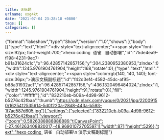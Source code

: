 ```yaml
---
title: 无标题
urlname: xxg4kt
date: '2021-07-04 23:28:18 +0800'
tags: []
categories: []
---
```


{"format":"lakeshow","type":"Show","version":"1.0","shows":[{"body":[{"type":"text","html":"<div style=\"text-align:center;\"><span style=\"font-size:92px; font-weight:700;\">hexo coding  语雀   自动部署</span></div>","id":"75de4ea9-f198-4231-9ec7-b91a31624c1c","x":96.42857142857156,"y":304.2380952380953,"zIndex":0,"width":1245.9761904761904,"height":168,"rotate":0},{"type":"text","html":"<div style=\"text-align:center;\"><span style=\"color:rgb(140, 140, 140); font-size:36px;\">演示文稿副标题</span></div>","id":"f42d3ef4-4582-45dc-af95-b88a31932ac1","x":96.42857142857156,"y":436.1320496484024,"zIndex":1,"width":1245.9761904761904,"height":91,"rotate":0}],"fill":{"color":"#ffffff"},"id":"832210eb-b09a-4d98-9612-b5276c42fbaa","thumb":"https://cdn.nlark.com/yuque/0/2021/jpg/22009150/1625412535614-5d0f220a-28d8-443a-b593-1f7ac587d605.jpg"}],"settings":{"selected":["832210eb-b09a-4d98-9612-b5276c42fbaa"],"viewport":{"zoom":0.5826388888888889,"tlCanvasPoint":[-27.461263408820017,-48.96901072705597,1],"width":871,"height":529}},"text":"hexo coding  语雀   自动部署\n 演示文稿副标题"}
